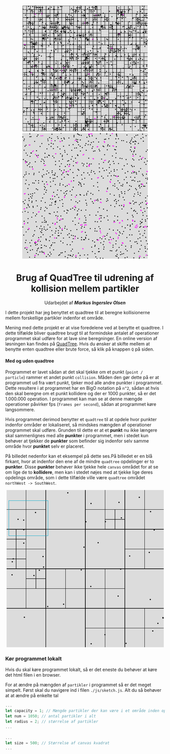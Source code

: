 <div align=center >
  <img src="./assets/quadtree-image.png" height="400">
  <img src="./assets/brute-force-image.png" height="400">

  <h1>
  Brug af <strong>QuadTree</strong> til udrening af kollision mellem partikler
  </h1>

  <p>
  Udarbejdet af <strong><em>Markus Ingerslev Olsen</em></strong>
  </p>
</div>

I dette projekt har jeg benyttet et quadtree til at beregne kollisionerne mellem forskellige partikler indenfor et område.

Mening med dette projekt er at vise foredelene ved at benytte et quadtree. I dette tilfælde bliver quadtree brugt til at formindske antalet af operationer programmet skal udføre for at lave sine beregninger. En online version af løsningen kan findes på [QuadTree](https://markusingerslev.github.io/Datastrukturer-og-algoritmer-eksamen/). Hvis du ønsker at skifte mellem at benytte enten quadtree eller brute force, så klik på knappen `Q` på siden.

#### Med og uden quadtree

Programmet er lavet sådan at det skal tjekke om et punkt (`point / particle`) rammer et andet punkt `collision`. Måden den gør dette på er at programmet ud fra vært punkt, tjeker mod alle andre punkter i programmet. Dette resultere i at programmet har en BigO notation på `n^2`, sådan at hvis den skal beregne om et punkt kollidere og der er 1000 punkter, så er det 1.000.000 operation. I programmet kan man se at denne mængde operationer påvirker fps (`frames per second`), sådan at programmet køre langsommere.

Hvis programmet derimod benytter et `quadtree` til at opdele hvor punkter indenfor områder er lokaliseret, så mindskes mængden af operationer programmet skal udføre. Grunden til dette er at et **punkt** nu ikke længere skal sammenlignes med alle **punkter** i programmet, men i stedet kun behøver at tjekker de **punkter** som befinder sig indenfor selv samme område hvor **punktet** selv er placeret. 

På billedet nedenfor kan et eksempel på dette ses.På billedet er en blå firkant, hvor at indenfor den ene af de mindre `quadtree` opdelinger er to **punkter**. Disse **punkter** behøver ikke tjekke hele `canvas` området for at se om lige de to **kollidere**, men kan i stedet nøjes med at tjekke lige deres opdelings område, som i dette tilfælde ville være `quadtree` området `northWest -> SouthWest`.


<div align="center">
  <img src="./assets/quadtree-example.png"> 
</div>

### Kør programmet lokalt

Hvis du skal køre programmet lokalt, så er det eneste du behøver at køre det html filen i en browser.

For at ændre på mængden af `partikler` i programmet så er det meget simpelt. Først skal du navigere ind i filen `./js/sketch.js`. Alt du så behøver at at ændre på enkelte tal

```JavaScript
...
let capacity = 1; // Mængde partikler der kan være i et område inden opdeling
let num = 1050; // antal partikler i alt
let radius = 2; // størrelse af partikler 
...

...
let size = 500; // Størrelse af canvas kvadrat
...
```